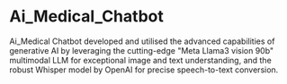 # Ai_Medical_Chatbot
Ai_Medical Chatbot developed and utilised the advanced capabilities of generative AI by leveraging the cutting-edge "Meta Llama3 vision 90b" multimodal LLM for exceptional image and text understanding, and the robust Whisper model by OpenAI for precise speech-to-text conversion.
